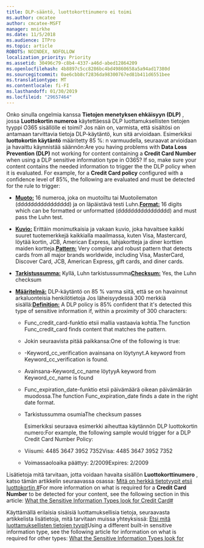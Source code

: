 ```yaml
---
title: DLP-sääntö, luottokorttinumero ei toimi
ms.author: cmcatee
author: cmcatee-MSFT
manager: mnirkhe
ms.date: 11/5/2018
ms.audience: ITPro
ms.topic: article
ROBOTS: NOINDEX, NOFOLLOW
localization_priority: Priority
ms.assetid: 30496c79-c8b4-4337-a46d-abed12864209
ms.openlocfilehash: 4b8897c5cc8286bc4bd49860658a5a94ad17380d
ms.sourcegitcommit: 0ae6cbb8cf2836da98300767ed81b411d6551bee
ms.translationtype: MT
ms.contentlocale: fi-FI
ms.lasthandoff: 01/30/2019
ms.locfileid: "29657464"
---
```

<span data-ttu-id="26886-p101">Onko sinulla ongelmia kanssa **Tietojen menetyksen ehkäisyyn (DLP)** , jossa **Luottokortin numeroa** käytettäessä DLP luottamuksellisten tietojen tyyppi O365 sisällölle ei toimi? Jos näin on, varmista, että sisältösi on antamaan tarvittavia tietoja DLP-käytäntö, kun sitä arvioidaan. Esimerkiksi **luottokortin käytäntö** määritetty 85 %: n varmuudella, seuraavat arvioidaan ja havaittu käynnistää säännön:</span><span class="sxs-lookup"><span data-stu-id="26886-p101">Are you having problems with **Data Loss Prevention (DLP)** not working for content containing a **Credit Card Number** when using a DLP sensitive information type in O365? If so, make sure your content contains the needed information to trigger the the DLP policy when it is evaluated. For example, for a **Credit Card policy** configured with a confidence level of 85%, the following are evaluated and must be detected for the rule to trigger:</span></span> 
  
- <span data-ttu-id="26886-105">**[Muoto:](https://docs.microsoft.com/office365/securitycompliance/what-the-sensitive-information-types-look-for#format-19)** 16 numeroa, joka on muotoiltu tai Muotoilematon (dddddddddddddddd) ja on läpäistävä testi Luhn.</span><span class="sxs-lookup"><span data-stu-id="26886-105">**[Format:](https://docs.microsoft.com/office365/securitycompliance/what-the-sensitive-information-types-look-for#format-19)** 16 digits which can be formatted or unformatted (dddddddddddddddd) and must pass the Luhn test.</span></span> 
    
- <span data-ttu-id="26886-106">**[Kuvio:](https://docs.microsoft.com/office365/securitycompliance/what-the-sensitive-information-types-look-for#pattern-19)** Erittäin monimutkaisia ja vakaan kuvio, joka havaitsee kaikki suuret tuotemerkkejä kaikkialla maailmassa, kuten Visa, Mastercard, löytää kortin, JCB, American Express, lahjakortteja ja diner korttien maiden kortteja.</span><span class="sxs-lookup"><span data-stu-id="26886-106">**[Pattern:](https://docs.microsoft.com/office365/securitycompliance/what-the-sensitive-information-types-look-for#pattern-19)** Very complex and robust pattern that detects cards from all major brands worldwide, including Visa, MasterCard, Discover Card, JCB, American Express, gift cards, and diner cards.</span></span> 
    
- <span data-ttu-id="26886-107">**[Tarkistussumma:](https://docs.microsoft.com/office365/securitycompliance/what-the-sensitive-information-types-look-for#checksum-19)** Kyllä, Luhn tarkistussumma</span><span class="sxs-lookup"><span data-stu-id="26886-107">**[Checksum:](https://docs.microsoft.com/office365/securitycompliance/what-the-sensitive-information-types-look-for#checksum-19)** Yes, the Luhn checksum</span></span> 
    
- <span data-ttu-id="26886-108">**[Määritelmä:](https://docs.microsoft.com/office365/securitycompliance/what-the-sensitive-information-types-look-for#definition-19)** DLP-käytäntö on 85 % varma siitä, että se on havainnut arkaluonteisia henkilötietoja Jos läheisyydessä 300 merkkiä sisällä:</span><span class="sxs-lookup"><span data-stu-id="26886-108">**[Definition:](https://docs.microsoft.com/office365/securitycompliance/what-the-sensitive-information-types-look-for#definition-19)** A DLP policy is 85% confident that it's detected this type of sensitive information if, within a proximity of 300 characters:</span></span> 
    
  - <span data-ttu-id="26886-109">Func_credit_card-funktio etsii mallia vastaavia kohtia.</span><span class="sxs-lookup"><span data-stu-id="26886-109">The function Func_credit_card finds content that matches the pattern.</span></span>
    
  - <span data-ttu-id="26886-110">Jokin seuraavista pitää paikkansa:</span><span class="sxs-lookup"><span data-stu-id="26886-110">One of the following is true:</span></span> 
    
  - <span data-ttu-id="26886-111">-Keyword_cc_verification avainsana on löytynyt.</span><span class="sxs-lookup"><span data-stu-id="26886-111">A keyword from Keyword_cc_verification is found.</span></span>
    
  - <span data-ttu-id="26886-112">Avainsana-Keyword_cc_name löytyy</span><span class="sxs-lookup"><span data-stu-id="26886-112">A keyword from Keyword_cc_name is found</span></span>
    
  - <span data-ttu-id="26886-113">Func_expiration_date-funktio etsii päivämäärä oikean päivämäärän muodossa.</span><span class="sxs-lookup"><span data-stu-id="26886-113">The function Func_expiration_date finds a date in the right date format.</span></span>
    
  - <span data-ttu-id="26886-114">Tarkistussumma osumia</span><span class="sxs-lookup"><span data-stu-id="26886-114">The checksum passes</span></span>
    
    <span data-ttu-id="26886-115">Esimerkiksi seuraava esimerkki aiheuttaa käytännön DLP luottokortin numero:</span><span class="sxs-lookup"><span data-stu-id="26886-115">For example, the following sample would trigger for a DLP Credit Card Number Policy:</span></span>
    
  - <span data-ttu-id="26886-116">Viisumi: 4485 3647 3952 7352</span><span class="sxs-lookup"><span data-stu-id="26886-116">Visa: 4485 3647 3952 7352</span></span> 
    
  - <span data-ttu-id="26886-117">Voimassaoloaika päättyy: 2/2009</span><span class="sxs-lookup"><span data-stu-id="26886-117">Expires: 2/2009</span></span>
    
<span data-ttu-id="26886-118">Lisätietoja mitä tarvitaan, jotta voidaan havaita sisällön **Luottokorttinumero** , katso tämän artikkelin seuraavassa osassa: [Mitä on herkkä tietotyypit etsii luottokortin #](https://docs.microsoft.com/office365/securitycompliance/what-the-sensitive-information-types-look-for#credit-card-number)</span><span class="sxs-lookup"><span data-stu-id="26886-118">For more information on what is required for a **Credit Card Number** to be detected for your content, see the following section in this article: [What the Sensitive Information Types look for Credit Card#](https://docs.microsoft.com/office365/securitycompliance/what-the-sensitive-information-types-look-for#credit-card-number)</span></span>
  
<span data-ttu-id="26886-119">Käyttämällä erilaisia sisäisiä luottamuksellisia tietoja, seuraavasta artikkelista lisätietoja, mitä tarvitaan muissa yhteyksissä: [Etsi mitä luottamuksellisten tietojen tyypit](https://docs.microsoft.com/office365/securitycompliance/what-the-sensitive-information-types-look-for)</span><span class="sxs-lookup"><span data-stu-id="26886-119">Using a different built-in sensitive information type, see the following article for information on what is required for other types: [What the Sensitive Information Types look for](https://docs.microsoft.com/office365/securitycompliance/what-the-sensitive-information-types-look-for)</span></span>
  

